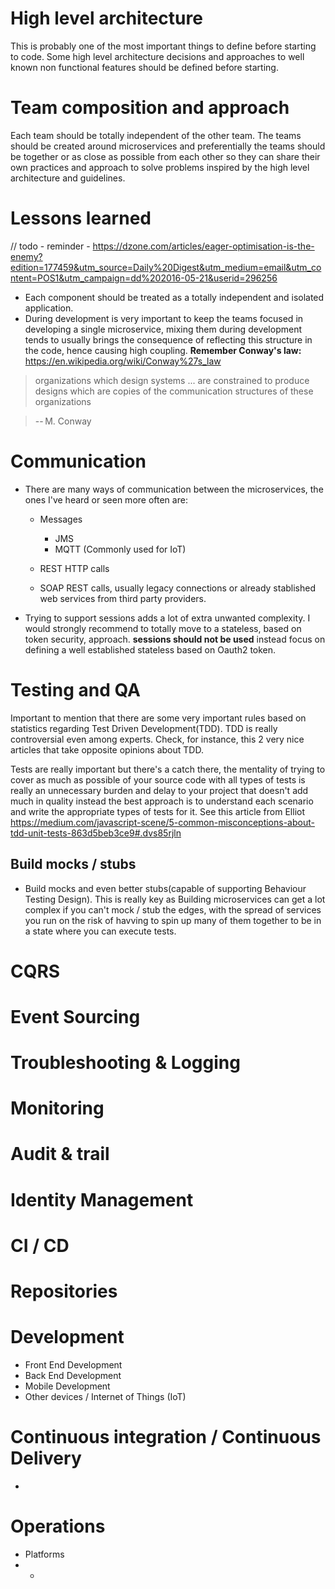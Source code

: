 # High level architecture

This is probably one of the most important things to define before starting to code. Some high level architecture decisions and approaches to well known non functional features should be defined before starting.

# Team composition and approach

Each team should be totally independent of the other team. The teams should be created around microservices and preferentially the teams should be together or as close as possible from each other so they can share their own practices and approach to solve problems inspired by the high level architecture and guidelines.

# Lessons learned

// todo - reminder - <https://dzone.com/articles/eager-optimisation-is-the-enemy?edition=177459&utm_source=Daily%20Digest&utm_medium=email&utm_content=POS1&utm_campaign=dd%202016-05-21&userid=296256>

- Each component should be treated as a totally independent and isolated application.
- During development is very important to keep the teams focused in developing a single microservice, mixing them during development tends to usually brings the consequence of reflecting this structure in the code, hence causing high coupling. **Remember Conway's law:** <https://en.wikipedia.org/wiki/Conway%27s_law>

> organizations which design systems ... are constrained to produce designs which are copies of the communication structures of these organizations

> -- M. Conway

# Communication

- There are many ways of communication between the microservices, the ones I've heard or seen more often are:

  - Messages

    - JMS
    - MQTT (Commonly used for IoT)

  - REST HTTP calls
  - SOAP REST calls, usually legacy connections or already stablished web services from third party providers.

- Trying to support sessions adds a lot of extra unwanted complexity. I would strongly recommend to totally move to a stateless, based on token security, approach. **sessions should not be used** instead focus on defining a well established stateless based on Oauth2 token.

# Testing and QA

Important to mention that there are some very important rules based on statistics regarding Test Driven Development(TDD). TDD is really controversial even among experts. Check, for instance, this 2 very nice articles that take opposite opinions about TDD.

Tests are really important but there's a catch there, the mentality of trying to cover as much as possible of your source code with all types of tests is really an unnecessary burden and delay to your project that doesn't add much in quality instead the  best approach is to understand each scenario and write the appropriate types of tests for it. See this article from Elliot <https://medium.com/javascript-scene/5-common-misconceptions-about-tdd-unit-tests-863d5beb3ce9#.dvs85rjln>

## Build mocks / stubs

- Build mocks and even better stubs(capable of supporting Behaviour Testing Design). This is really key as Building microservices can get a lot complex if you can't mock / stub the edges, with the spread of services you run on the risk of havving to spin up many of them together to be in a state where you can execute tests.

# CQRS

# Event Sourcing

# Troubleshooting & Logging

# Monitoring

# Audit & trail

# Identity Management

# CI / CD

# Repositories

# Development

- Front End Development
- Back End Development
- Mobile Development
- Other devices / Internet of Things (IoT)

# Continuous integration / Continuous Delivery

 -

# Operations

- Platforms
- -
